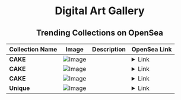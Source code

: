 <div align="center">

# Digital Art Gallery

## Trending Collections on OpenSea

| Collection Name                       | Image                                                                                     | Description                       | OpenSea Link                                                                                          |
|---------------------------------------|-------------------------------------------------------------------------------------------|-----------------------------------|--------------------------------------------------------------------------------------------------------|
| **CAKE** | ![Image](https://i.seadn.io/s/raw/files/e483a3286501b766cecabe6db3ab26fc.jpg?w=500&auto=format?w=200&auto=format) |  | <details><summary>Link</summary>[CAKE](https://opensea.io/collection/cake-2194)</details> |
| **CAKE** | ![Image](https://i.seadn.io/s/raw/files/96688a3061646c62cd1e1409ebf20f6c.jpg?w=500&auto=format?w=200&auto=format) |  | <details><summary>Link</summary>[CAKE](https://opensea.io/collection/cake-2193)</details> |
| **CAKE** | ![Image](https://i.seadn.io/s/raw/files/1f0cde8f217e0f710ed52c633f39a1cd.jpg?w=500&auto=format?w=200&auto=format) |  | <details><summary>Link</summary>[CAKE](https://opensea.io/collection/cake-2192)</details> |
| **Unique** | ![Image](https://i.seadn.io/s/raw/files/6822259182a9a8da111b46d9cd27a3b8.jpg?w=500&auto=format?w=200&auto=format) |  | <details><summary>Link</summary>[Unique](https://opensea.io/collection/unique-1677)</details> |

</div>